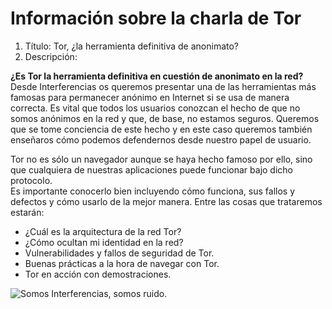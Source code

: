 **Información sobre la charla de Tor**
======================================================================================================

1. Título: Tor, ¿la herramienta definitiva de anonimato?  
2. Descripción:  

**¿Es Tor la herramienta definitiva en cuestión de anonimato en la red?**  
Desde Interferencias os queremos presentar una de las herramientas más famosas para permanecer anónimo en Internet si se usa de manera correcta. Es vital que todos los usuarios conozcan el hecho de que no somos anónimos en la red y que, de base, no estamos seguros. Queremos que se tome conciencia de este hecho y en este caso queremos también enseñaros cómo podemos defendernos desde nuestro papel de usuario.  

Tor no es sólo un navegador aunque se haya hecho famoso por ello, sino que cualquiera de nuestras aplicaciones puede funcionar bajo dicho protocolo.  
Es importante conocerlo bien incluyendo cómo funciona, sus fallos y defectos y cómo usarlo de la mejor manera. Entre las cosas que trataremos estarán:  

* ¿Cuál es la arquitectura de la red Tor?  
* ¿Cómo ocultan mi identidad en la red?  
* Vulnerabilidades y fallos de seguridad de Tor.  
* Buenas prácticas a la hora de navegar con Tor.  
* Tor en acción con demostraciones.  

![Somos Interferencias, somos ruido.](https://comunicacioncybermedios.files.wordpress.com/2015/09/jorge-lizama-cybermedios-30-sitios-nuevos-deep-web.jpg)
